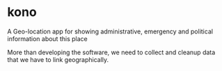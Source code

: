 # kono
A Geo-location app for showing administrative, emergency and political information about this place

More than developing the software, we need to collect and cleanup data that we have to link geographically.

